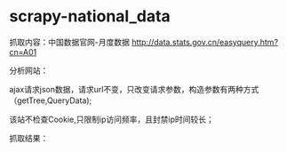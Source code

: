 # scrapy-national_data

抓取内容：中国数据官网-月度数据 http://data.stats.gov.cn/easyquery.htm?cn=A01

分析网站：
  
ajax请求json数据，请求url不变，只改变请求参数，构造参数有两种方式（getTree,QueryData);
  
该站不检查Cookie,只限制ip访问频率，且封禁ip时间较长；

抓取结果：

